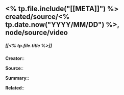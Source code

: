 <% tp.file.include("[[META]]") %> created/source/<% tp.date.now("YYYY/MM/DD") %>, node/source/video
---

##### [[<% tp.file.title %>]]

**Creator**:: 
 
**Source**:: 

**Summary**:: 

**Related**::